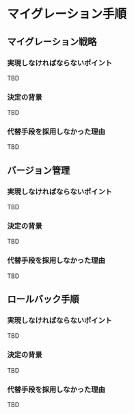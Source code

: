 # マイグレーション手順

## マイグレーション戦略

### 実現しなければならないポイント
TBD

### 決定の背景
TBD

### 代替手段を採用しなかった理由
TBD

## バージョン管理

### 実現しなければならないポイント
TBD

### 決定の背景
TBD

### 代替手段を採用しなかった理由
TBD

## ロールバック手順

### 実現しなければならないポイント
TBD

### 決定の背景
TBD

### 代替手段を採用しなかった理由
TBD